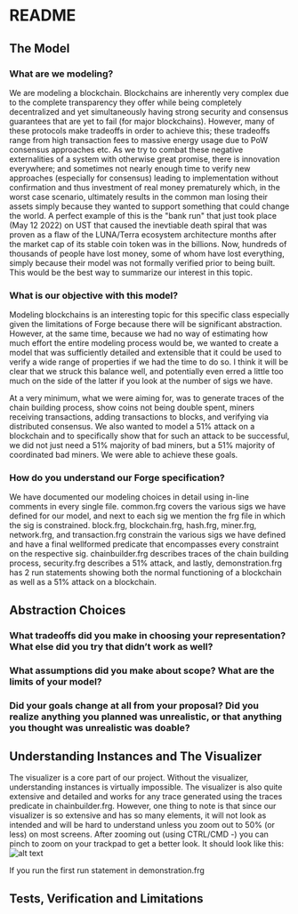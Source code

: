 # README

## The Model

### What are we modeling?
We are modeling a blockchain. Blockchains are inherently very complex due to the complete transparency they offer while being completely decentralized and yet simultaneously having strong security and consensus guarantees that are yet to fail (for major blockchains). However, many of these protocols make tradeoffs in order to achieve this; these tradeoffs range from high transaction fees to massive energy usage due to PoW consensus approaches etc. As we try to combat these negative externalities of a system with otherwise great promise, there is innovation everywhere; and sometimes not nearly enough time to verify new approaches (especially for consensus) leading to implementation without confirmation and thus investment of real money prematurely which, in the worst case scenario, ultimately results in the common man losing their assets simply because they wanted to support something that could change the world. A perfect example of this is the "bank run" that just took place (May 12 2022) on UST that caused the inevtiable death spiral that was proven as a flaw of the LUNA/Terra ecosystem architecture months after the market cap of its stable coin token was in the billions. Now, hundreds of thousands of people have lost money, some of whom have lost everything, simply because their model was not formally verified prior to being built. This would be the best way to summarize our interest in this topic.

### What is our objective with this model?
Modeling blockchains is an interesting topic for this specific class especially given the limitations of Forge because there will be significant abstraction. However, at the same time, because we had no way of estimating how much effort the entire modeling process would be, we wanted to create a model that was sufficiently detailed and extensible that it could be used to verify a wide range of properties if we had the time to do so. I think it will be clear that we struck this balance well, and potentially even erred a little too much on the side of the latter if you look at the number of sigs we have.

At a very minimum, what we were aiming for, was to generate traces of the chain building process, show coins not being double spent, miners receiving transactions, adding transactions to blocks, and verifying via distributed consensus. We also wanted to model a 51% attack on a blockchain and to specifically show that for such an attack to be successful, we did not just need a 51% majority of bad miners, but a 51% majority of coordinated bad miners. We were able to achieve these goals.

### How do you understand our Forge specification?
We have documented our modeling choices in detail using in-line comments in every single file. common.frg covers the various sigs we have defined for our model, and next to each sig we mention the frg file in which the sig is constrained. block.frg, blockchain.frg, hash.frg, miner.frg, network.frg, and transaction.frg constrain the various sigs we have defined and have a final wellformed predicate that encompasses every constraint on the respective sig. chainbuilder.frg describes traces of the chain building process, security.frg describes a 51% attack, and lastly, demonstration.frg has 2 run statements showing both the normal functioning of a blockchain as well as a 51% attack on a blockchain.

## Abstraction Choices

### What tradeoffs did you make in choosing your representation? What else did you try that didn’t work as well?

### What assumptions did you make about scope? What are the limits of your model?

### Did your goals change at all from your proposal? Did you realize anything you planned was unrealistic, or that anything you thought was unrealistic was doable?

## Understanding Instances and The Visualizer
The visualizer is a core part of our project. Without the visualizer, understanding instances is virtually impossible. The visualizer is also quite extensive and detailed and works for any trace generated using the traces predicate in chainbuilder.frg. However, one thing to note is that since our visualizer is so extensive and has so many elements, it will not look as intended and will be hard to understand unless you zoom out to 50% (or less) on most screens. After zooming out (using CTRL/CMD -) you can pinch to zoom on your trackpad to get a better look. It should look like this:
![alt text]()

If you run the first run statement in demonstration.frg 

## Tests, Verification and Limitations

